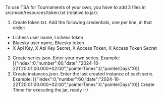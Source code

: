 To use TSA for Tournaments of your own, you have to add 3 files in src/main/resources/token.txt (relative to jar):
1. Create token.txt. Add the following credentials, one per line, in that order:
  - Lichess user name, Lichess token
  - Bluesky user name, Bluesky token
  - X Api Key, X Api Key Secret, X Access Token, X Access Token Secret
2. Create series.json. Enter your own series. 
   Example: [{"index":0,"number":60,"date":"2024-10-22T20:01:00.000+02:00","pointerTimes":0,"pointerDays":0}]
3. Create instances.json. Enter the last created instance of each serie.
   Example: [{"index":0,"number":60,"date":"2024-10-22T20:01:00.000+02:00","pointerTimes":0,"pointerDays":0}]
Create Timer for executing the jar, ready :-)
